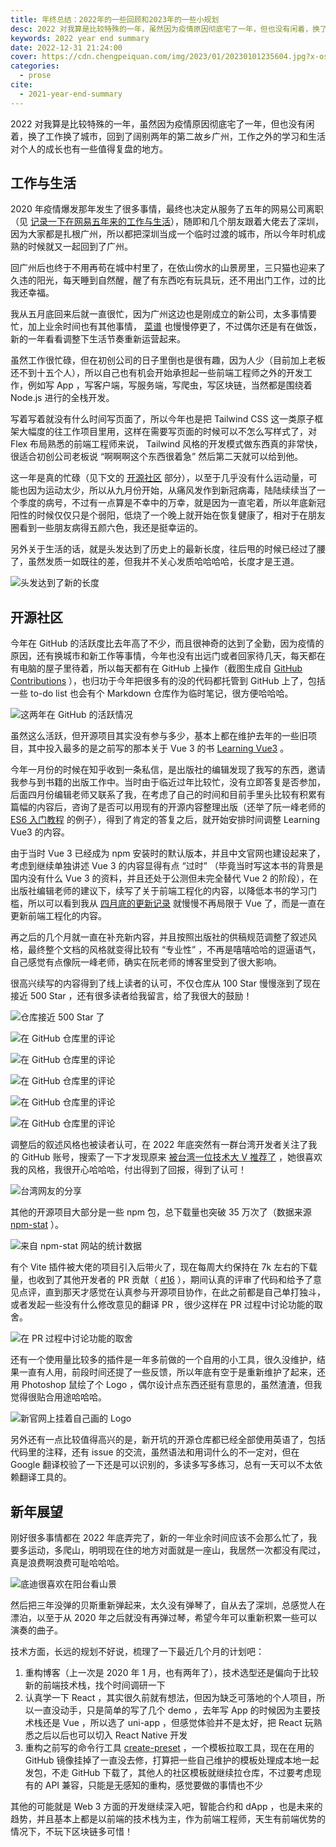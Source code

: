 ```yaml
---
title: 年终总结：2022年的一些回顾和2023年的一些小规划
desc: 2022 对我算是比较特殊的一年，虽然因为疫情原因彻底宅了一年，但也没有闲着，换了工作换了城市，回到了阔别两年的第二故乡广州，工作之外的学习和生活对个人的成长也有一些值得复盘的地方。
keywords: 2022 year end summary
date: 2022-12-31 21:24:00
cover: https://cdn.chengpeiquan.com/img/2023/01/20230101235604.jpg?x-oss-process=image/interlace,1
categories:
  - prose
cite:
  - 2021-year-end-summary
---
```


2022 对我算是比较特殊的一年，虽然因为疫情原因彻底宅了一年，但也没有闲着，换了工作换了城市，回到了阔别两年的第二故乡广州，工作之外的学习和生活对个人的成长也有一些值得复盘的地方。

## 工作与生活

2020 年疫情爆发那年发生了很多事情，最终也决定从服务了五年的网易公司离职（见 [记录一下在网易五年来的工作与生活](https://chengpeiquan.com/topic/netease)），随即和几个朋友跟着大佬去了深圳，因为大家都是扎根广州，所以都把深圳当成一个临时过渡的城市，所以今年时机成熟的时候就又一起回到了广州。

回广州后也终于不用再苟在城中村里了，在依山傍水的山景房里，三只猫也迎来了久违的阳光，每天睡到自然醒，醒了有东西吃有玩具玩，还不用出门工作，过的比我还幸福。

<VideoPlayer
  url="https://cdn.chengpeiquan.com/video/my-cats-in-mountain-view-room.mp4"
  poster="https://cdn.chengpeiquan.com/img/2022/12/20221231235941.jpg?x-oss-process=image/interlace,1"
  title="山景房里的三只猫"
/>

我从五月底回来后就一直很忙，因为广州这边也是刚成立的新公司，太多事情要忙，加上业余时间也有其他事情， [菜谱](https://chengpeiquan.com/cookbook) 也慢慢停更了，不过偶尔还是有在做饭，新的一年看看调整下生活节奏重新运营起来。

虽然工作很忙碌，但在初创公司的日子里倒也是很有趣，因为人少（目前加上老板还不到十五个人），所以自己也有机会开始承担起一些前端工程师之外的开发工作，例如写 App ，写客户端，写服务端，写爬虫，写区块链，当然都是围绕着 Node.js 进行的全栈开发。

写着写着就没有什么时间写页面了，所以今年也是把 Tailwind CSS 这一类原子框架大幅度的往工作项目里用，这样在需要写页面的时候可以不怎么写样式了，对 Flex 布局熟悉的前端工程师来说， Tailwind 风格的开发模式做东西真的非常快，很适合初创公司老板说 “啊啊啊这个东西很着急” 然后第二天就可以给到他。

这一年是真的忙碌（见下文的 [开源社区](#开源社区) 部分），以至于几乎没有什么运动量，可能也因为运动太少，所以从九月份开始，从痛风发作到新冠病毒，陆陆续续当了一个季度的病号，不过有一点算是不幸中的万幸，就是因为一直宅着，所以年底新冠阳性的时候仅仅只是个弱阳，低烧了一个晚上就开始在恢复健康了，相对于在朋友圈看到一些朋友病得五颜六色，我还是挺幸运的。

另外关于生活的话，就是头发达到了历史上的最新长度，往后甩的时候已经过了腰了，虽然发质一如既往的差，但我并不关心发质哈哈哈哈，长度才是王道。

![头发达到了新的长度](https://cdn.chengpeiquan.com/img/2023/01/20230101231241.jpg?x-oss-process=image/interlace,1)

## 开源社区

今年在 GitHub 的活跃度比去年高了不少，而且很神奇的达到了全勤，因为疫情的原因，还有换城市和新工作等事情，今年也没有出远门或者回家待几天，每天都在有电脑的屋子里待着，所以每天都有在 GitHub 上操作（截图生成自 [GitHub Contributions](https://github-contributions.vercel.app/) ），也归功于今年把很多有的没的代码都托管到 GitHub 上了，包括一些 to-do list 也会有个 Markdown 仓库作为临时笔记，很方便哈哈哈。

![这两年在 GitHub 的活跃情况](https://cdn.chengpeiquan.com/img/2022/12/20221231235848.jpg?x-oss-process=image/interlace,1)

虽然这么活跃，但开源项目其实没有参与多少，基本上都在维护去年的一些旧项目，其中投入最多的是之前写的那本关于 Vue 3 的书 [Learning Vue3](https://github.com/chengpeiquan/learning-vue3) 。

今年一月份的时候在知乎收到一条私信，是出版社的编辑发现了我写的东西，邀请我参与到书籍的出版工作中。当时由于临近过年比较忙，没有立即答复是否参加，后面四月份编辑老师又联系了我，在考虑了自己的时间和目前手里头比较有积累有篇幅的内容后，咨询了是否可以用现有的开源内容整理出版（还举了阮一峰老师的 [ES6 入门教程](https://es6.ruanyifeng.com) 的例子），得到了肯定的答复之后，就开始安排时间调整 Learning Vue3 的内容。

由于当时 Vue 3 已经成为 npm 安装时的默认版本，并且中文官网也建设起来了，考虑到继续单独讲述 Vue 3 的内容显得有点 “过时” （毕竟当时写这本书的背景是国内没有什么 Vue 3 的资料，并且还处于公测但未完全替代 Vue 2 的阶段），在出版社编辑老师的建议下，续写了关于前端工程化的内容，以降低本书的学习门槛，所以可以看到我从 [四月底的更新记录](https://vue3.chengpeiquan.com/changelog.html#_2022-04-30) 就慢慢不再局限于 Vue 了，而是一直在更新前端工程化的内容。

再之后的几个月就一直在补充新内容，并且按照出版社的供稿规范调整了叙述风格，最终整个文档的风格就变得比较有 “专业性” ，不再是嘻嘻哈哈的逗逼语气，自己感觉有点像阮一峰老师，确实在阮老师的博客里受到了很大影响。

很高兴续写的内容得到了线上读者的认可，不仅仓库从 100 Star 慢慢涨到了现在接近 500 Star ，还有很多读者给我留言，给了我很大的鼓励！

![仓库接近 500 Star 了](https://cdn.chengpeiquan.com/img/2023/01/20230101232239.jpg?x-oss-process=image/interlace,1)

![在 GitHub 仓库里的评论](https://cdn.chengpeiquan.com/img/2023/01/20230101223359.jpg?x-oss-process=image/interlace,1)

![在 GitHub 仓库里的评论](https://cdn.chengpeiquan.com/img/2023/01/20230101223358.jpg?x-oss-process=image/interlace,1)

![在 GitHub 仓库里的评论](https://cdn.chengpeiquan.com/img/2023/01/20230101223357.jpg?x-oss-process=image/interlace,1)

![在 GitHub 仓库里的评论](https://cdn.chengpeiquan.com/img/2023/01/20230101223356.jpg?x-oss-process=image/interlace,1)

![在 GitHub 仓库里的评论](https://cdn.chengpeiquan.com/img/2023/01/20230101223355.jpg?x-oss-process=image/interlace,1)

调整后的叙述风格也被读者认可，在 2022 年底突然有一群台湾开发者关注了我的 GitHub 账号，搜索了一下才发现原来 [被台湾一位技术大 V 推荐了](https://www.facebook.com/mukispace/posts/pfbid02QNhZR5DkCAZvtkyJWJuHSSBtW2qPtoUJajQo59sRQbAG2zyRUqcskwGNPxcCEHB3l) ，她很喜欢我的风格，我很开心哈哈哈，付出得到了回报，得到了认可！

![台湾网友的分享](https://cdn.chengpeiquan.com/img/2023/01/20230101224000.jpg?x-oss-process=image/interlace,1)

其他的开源项目大部分是一些 npm 包，总下载量也突破 35 万次了（数据来源 [npm-stat](https://npm-stat.com/charts.html?author=chengpeiquan&from=2019-12-31&to=2022-12-31) ）。

![来自 npm-stat 网站的统计数据](https://cdn.chengpeiquan.com/img/2023/01/20230101224519.jpg?x-oss-process=image/interlace,1)

有个 Vite 插件被大佬的项目引入后带火了，现在每周大约保持在 7k 左右的下载量，也收到了其他开发者的 PR 贡献（ [#16](https://github.com/chengpeiquan/vite-plugin-banner/pull/16) ），期间认真的评审了代码和给予了意见点评，直到那天才感觉在认真参与开源项目协作，在此之前都是自己单打独斗，或者发起一些没有什么修改意见的翻译 PR ，很少这样在 PR 过程中讨论功能的取舍。

![在 PR 过程中讨论功能的取舍](https://cdn.chengpeiquan.com/img/2023/01/20230101225852.jpg?x-oss-process=image/interlace,1)

还有一个使用量比较多的插件是一年多前做的一个自用的小工具，很久没维护，结果一直有人用，前段时间还提了一些反馈，所以年底有空于是重新维护了起来，还用 Photoshop 鼠绘了个 Logo ，偶尔设计点东西还挺有意思的，虽然渣渣，但我觉得很贴合用途哈哈哈。

![新官网上挂着自己画的 Logo](https://cdn.chengpeiquan.com/img/2023/01/20230101230308.jpg?x-oss-process=image/interlace,1)

另外还有一点比较值得高兴的是，新开坑的开源仓库都已经全部使用英语了，包括代码里的注释，还有 issue 的交流，虽然语法和用词什么的不一定对，但在 Google 翻译校验了一下还是可以识别的，多读多写多练习，总有一天可以不太依赖翻译工具的。

## 新年展望

刚好很多事情都在 2022 年底弄完了，新的一年业余时间应该不会那么忙了，我要多运动，多爬山，明明现在住的地方对面就是一座山，我居然一次都没有爬过，真是浪费啊浪费可耻哈哈哈。

![底迪很喜欢在阳台看山景](https://cdn.chengpeiquan.com/img/2023/01/20230101231242.jpg?x-oss-process=image/interlace,1)

然后把三年没弹的贝斯重新弹起来，太久没有弹琴了，自从去了深圳，总感觉人在漂泊，以至于从 2020 年之后就没有再弹过琴，希望今年可以重新积累一些可以演奏的曲子。

技术方面，长远的规划不好说，梳理了一下最近几个月的计划吧：

1. 重构博客（上一次是 2020 年 1 月，也有两年了），技术选型还是偏向于比较新的前端技术栈，找个时间调研一下
2. 认真学一下 React ，其实很久前就有想法，但因为缺乏可落地的个人项目，所以一直没动手，只是简单的写了几个 demo ，去年写 App 的时候因为主要技术栈还是 Vue ，所以选了 uni-app ，但感觉体验并不是太好，把 React 玩熟悉之后以后也可以切入 React Native 开发
3. 重构之前写的命令行工具 [create-preset](https://github.com/awesome-starter/create-preset) ，一个模板拉取工具，现在在用的 GitHub 镜像挂掉了一直没去修，打算把一些自己维护的模板处理成本地一起发包，不走 GitHub 下载了，其他人的社区模板就继续拉仓库，不过要考虑现有的 API 兼容，只能是无感知的重构，感觉要做的事情也不少

其他的可能就是 Web 3 方面的开发继续深入吧，智能合约和 dApp ，也是未来的趋势，并且基本上都是以前端的技术栈为主，作为前端工程师，天生有前端优势的情况下，不玩下区块链多可惜！
